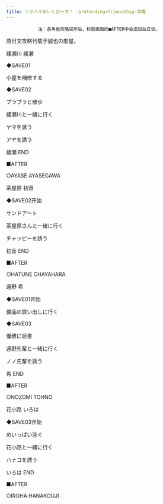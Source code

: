 ```yaml
---
title: ツギハギめいくぴーす！ -pretending×friendship-攻略
---
```


                注：各角色攻略完毕后，标题画面的■AFTER中会追加后日谈。

原日文攻略刊载于誠也の部屋。



綾瀬川 綾瀬



◆SAVE01

小屋を補修する

◆SAVE02

ブラブラと散歩

綾瀬川と一緒に行く

ヤマを誘う

アヤを誘う



綾瀬 END

■AFTER

○AYASE AYASEGAWA



茶屋原 初音



◆SAVE02开始

サンドアート

茶屋原さんと一緒に行く

チャッピーを誘う



初音 END

■AFTER

○HATUNE CHAYAHARA



遠野 希



◆SAVE01开始

備品の買い出しに行く

◆SAVE03

優雅に読書

遠野先輩と一緒に行く

ノノ先輩を誘う



希 END

■AFTER

○NOZOMI TOHNO



花小路 いろは



◆SAVE03开始

めいっぱい泳ぐ

花小路と一緒に行く

ハナコを誘う



いろは END

■AFTER

○IROHA HANAKOUJI


              
